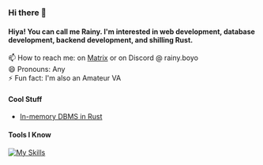 ### Hi there 👋

#### Hiya! You can call me Rainy. I'm interested in web development, database development, backend development, and shilling Rust.

📫 How to reach me: on [Matrix](https://matrix.to/#/@rainydevzz:matrix.org) or on Discord @ rainy.boyo\
😄 Pronouns: Any\
⚡ Fun fact: I'm also an Amateur VA

#### Cool Stuff
- [In-memory DBMS in Rust](https://github.com/sodium-db/sodiumdb)

#### Tools I Know

[![My Skills](https://skillicons.dev/icons?i=rust,py,js,ts,html,css,tailwind,prisma,postgres,nodejs,linux,raspberrypi,vscode,sqlite,mongodb,eclipse,bash)](https://skillicons.dev)
